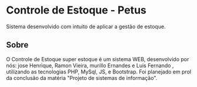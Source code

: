 # Controle de Estoque - Petus

Sistema desenvolvido com intuito de aplicar a gestão de estoque.

## Sobre

O Controle de Estoque super estoque é um sistema WEB, desenvolvido por nós: jose Henrique, Ramon Vieira, murillo Ernandes e Luis Fernando , utilizando as tecnologias PHP, MySql, JS, e Bootstrap. Foi planejado em prol da conclusão da matéria "Projeto de sistemas de informação".
